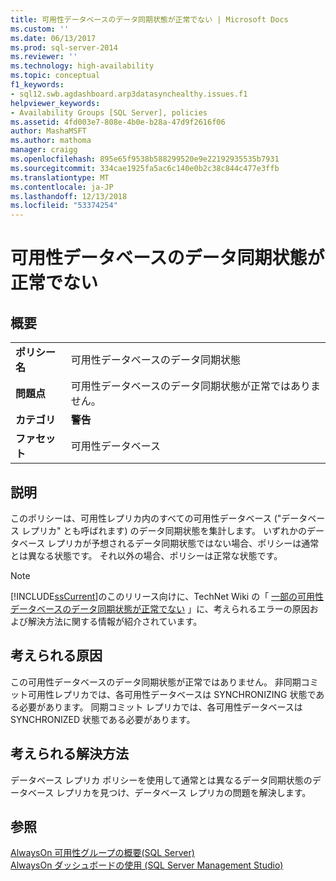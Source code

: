 ```yaml
---
title: 可用性データベースのデータ同期状態が正常でない | Microsoft Docs
ms.custom: ''
ms.date: 06/13/2017
ms.prod: sql-server-2014
ms.reviewer: ''
ms.technology: high-availability
ms.topic: conceptual
f1_keywords:
- sql12.swb.agdashboard.arp3datasynchealthy.issues.f1
helpviewer_keywords:
- Availability Groups [SQL Server], policies
ms.assetid: 4fd003e7-808e-4b0e-b28a-47d9f2616f06
author: MashaMSFT
ms.author: mathoma
manager: craigg
ms.openlocfilehash: 895e65f9538b588299520e9e22192935535b7931
ms.sourcegitcommit: 334cae1925fa5ac6c140e0b2c38c844c477e3ffb
ms.translationtype: MT
ms.contentlocale: ja-JP
ms.lasthandoff: 12/13/2018
ms.locfileid: "53374254"
---
```

# <a name="data-synchronization-state-of-availability-database-is-not-healthy"></a>可用性データベースのデータ同期状態が正常でない
    
## <a name="introduction"></a>概要  
  
|||  
|-|-|  
|**ポリシー名**|可用性データベースのデータ同期状態|  
|**問題点**|可用性データベースのデータ同期状態が正常ではありません。|  
|**カテゴリ**|**警告**|  
|**ファセット**|可用性データベース|  
  
## <a name="description"></a>説明  
 このポリシーは、可用性レプリカ内のすべての可用性データベース ("データベース レプリカ" とも呼ばれます) のデータ同期状態を集計します。 いずれかのデータベース レプリカが予想されるデータ同期状態ではない場合、ポリシーは通常とは異なる状態です。 それ以外の場合、ポリシーは正常な状態です。  
  
> [!NOTE]  
>  [!INCLUDE[ssCurrent](../../../includes/sscurrent-md.md)]のこのリリース向けに、TechNet Wiki の「 [一部の可用性データベースのデータ同期状態が正常でない](https://go.microsoft.com/fwlink/p/?LinkId=220858) 」に、考えられるエラーの原因および解決方法に関する情報が紹介されています。  
  
## <a name="possible-causes"></a>考えられる原因  
 この可用性データベースのデータ同期状態が正常ではありません。 非同期コミット可用性レプリカでは、各可用性データベースは SYNCHRONIZING 状態である必要があります。 同期コミット レプリカでは、各可用性データベースは SYNCHRONIZED 状態である必要があります。  
  
## <a name="possible-solution"></a>考えられる解決方法  
 データベース レプリカ ポリシーを使用して通常とは異なるデータ同期状態のデータベース レプリカを見つけ、データベース レプリカの問題を解決します。  
  
## <a name="see-also"></a>参照  
 [AlwaysOn 可用性グループの概要&#40;SQL Server&#41;](overview-of-always-on-availability-groups-sql-server.md)   
 [AlwaysOn ダッシュボードの使用 &#40;SQL Server Management Studio&#41;](use-the-always-on-dashboard-sql-server-management-studio.md)  
  
  
